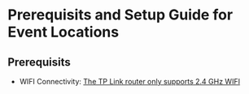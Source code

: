# Prerequisits and Setup Guide for Event Locations

## Prerequisits

- WIFI Connectivity: [The TP Link router only supports 2.4 GHz WIFI](https://www.tp-link.com/us/home-networking/wifi-router/tl-wr802n/#specifications)

